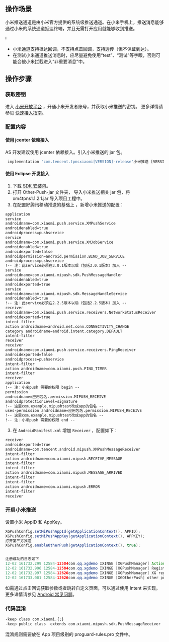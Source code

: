 ﻿## 操作场景
小米推送通道是由小米官方提供的系统级推送通道。在小米手机上，推送消息能够通过小米的系统通道抵达终端，并且无需打开应用就能够收到推送。

!
- 小米通道支持抵达回调，不支持点击回调，支持透传（但不保证到达）。
- 在测试小米通道推送消息时，应尽量避免使用“test”、“测试”等字眼，否则可能会被小米拦截进入“非重要消息”中。

## 操作步骤
### 获取密钥
进入 [小米开放平台](httpsdev.mi.comconsoleappservicepush.html) ，开通小米开发者账号，并获取小米推送的密钥。 更多详情请参见 [快速接入指南](httpsdev.mi.comconsoledocdetailpId=708)。



### 配置内容
#### 使用 jcenter 依赖接入
AS 开发建议使用 jcenter 依赖接入。引入小米推送的 jar 包。
```js
 implementation 'com.tencent.tpnsxiaomi[VERSION]-release'小米推送 [VERSION] 为当前SDK版本号,版本号可在SDK下载页查看
```




#### 使用 Eclipse 开发接入
1. 下载 [SDK 安装包](httpsconsole.cloud.tencent.comtpnssdkdownload)。
2. 打开 Other-Push-jar 文件夹， 导入小米推送相关 jar 包，将 xm4tpns1.1.2.1.jar 导入项目工程中。
3. 在配置好腾讯移动推送的基础上 ，新增小米推送的配置：
```xml
application
service
androidname=com.xiaomi.push.service.XMPushService
androidenabled=true
androidprocess=pushservice 
service
androidname=com.xiaomi.push.service.XMJobService
androidenabled=true
androidexported=false
androidpermission=android.permission.BIND_JOB_SERVICE
androidprocess=pushservice 
!-- 注：此service必须在3.0.1版本以后（包括3.0.1版本）加入 --
service
androidname=com.xiaomi.mipush.sdk.PushMessageHandler
androidenabled=true
androidexported=true 
service
androidname=com.xiaomi.mipush.sdk.MessageHandleService
androidenabled=true 
!-- 注：此service必须在2.2.5版本以后（包括2.2.5版本）加入 --
receiver
androidname=com.xiaomi.push.service.receivers.NetworkStatusReceiver
androidexported=true 
intent-filter
action androidname=android.net.conn.CONNECTIVITY_CHANGE 
category androidname=android.intent.category.DEFAULT 
intent-filter
receiver
receiver
androidname=com.xiaomi.push.service.receivers.PingReceiver
androidexported=false
androidprocess=pushservice 
intent-filter
action androidname=com.xiaomi.push.PING_TIMER 
intent-filter
receiver
application
!-- 注：小米push 需要的权限 begin --
permission
androidname=应用包名.permission.MIPUSH_RECEIVE
androidprotectionLevel=signature 
!-- 这里com.example.mipushtest改成app的包名 --
uses-permission androidname=应用包名.permission.MIPUSH_RECEIVE 
!-- 这里com.example.mipushtest改成app的包名 --
!-- 注：小米push 需要的权限 end --
```
3. 在 ```AndroidManifest.xml``` 增加 ```Receiver``` ，配置如下：
```xml
receiver
androidexported=true
androidname=com.tencent.android.mipush.XMPushMessageReceiver
intent-filter
action androidname=com.xiaomi.mipush.RECEIVE_MESSAGE 
intent-filter
intent-filter
action androidname=com.xiaomi.mipush.MESSAGE_ARRIVED 
intent-filter
intent-filter
action androidname=com.xiaomi.mipush.ERROR 
intent-filter
receiver
```

### 开启小米推送
设置小米 AppID 和 AppKey。

```java
XGPushConfig.setMiPushAppId(getApplicationContext(), APPID);
XGPushConfig.setMiPushAppKey(getApplicationContext(), APPKEY);
打开第三方推送
XGPushConfig.enableOtherPush(getApplicationContext(), true);


注册成功的日志如下
12-02 161732.299 12584-12584com.qq.xgdemo IXINGE [XGPushManager] Action - Register to xinge server
12-02 161732.996 12584-12584com.qq.xgdemo IXINGE [XGPushManager] Register call back to com.qq.xgdemo
12-02 161732.997 12584-12626com.qq.xgdemo IXINGE [XGPushManager] XG register push success with token  1d31bb3ea6185baebdf05dfc2e586dfe5dc41fb5
12-02 161733.001 12584-12626com.qq.xgdemo IXINGE [XGOtherPush] other push token is  YZQfRxmxdfNlbSKpNWCa3tM4Esnq6op4qeOsQO2qT88= other push type xiaomi
```

如需通过点击回调获取参数或者跳转自定义页面，可以通过使用 Intent 来实现。更多详情请参见 [Android 常见问题](httpscloud.tencent.comdocumentproduct54836674#.E5.A6.82.E4.BD.95.E8.AE.BE.E7.BD.AE.E6.B6.88.E6.81.AF.E7.82.B9.E5.87.BB.E4.BA.8B.E4.BB.B6.EF.BC.9F)。



### 代码混淆

```xml
-keep class com.xiaomi.{;}
-keep public class  extends com.xiaomi.mipush.sdk.PushMessageReceiver
```

混淆规则需要放在 App 项目级别的 proguard-rules.pro 文件中。


